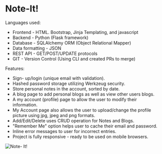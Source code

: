 # Note-It!

Languages used:
- Frontend - HTML. Bootstrap, Jinja Templating, and javascript
- Backend - Python (Flask framework)
- Database - SQLAlchemy ORM (Object Relational Mapper)
- Data formatting - JSON
- REST API - GET/POST/UPDATE protocols
- GIT - Version Control (Using CLI and created PRs to merge)

Features:
- Sign- up/login (unique email with validation).
- Hashed password storage utilizing Werkzeug security.
- Store personal notes in the account, sorted by date.
- A blog page to add personal blogs as well as view other users blogs.
- A my account (profile) page to allow the user to modify their information.
- My Account page also allows the user to upload/change the profile picture using jpg, jpeg and png formats.
- Add/Edit/Delete uses CRUD operation for Notes and Blogs.
- "Remember Me" option helps user to cache their email and password.
- Inline error messages to user for incorrect entries.
- Project is fully responsive -  ready to be used on mobile browsers.


![Note- It!](https://github.com/Saksham-3/Note-It/assets/149017293/e4574a95-5f31-4548-b98a-1e8f16dc866a)






